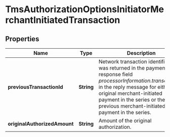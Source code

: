 
# TmsAuthorizationOptionsInitiatorMerchantInitiatedTransaction

## Properties
Name | Type | Description | Notes
------------ | ------------- | ------------- | -------------
**previousTransactionId** | **String** | Network transaction identifier that was returned in the payment response field _processorInformation.transactionID_ in the reply message for either the original merchant-initiated payment in the series or the previous merchant-initiated payment in the series.  |  [optional]
**originalAuthorizedAmount** | **String** | Amount of the original authorization.  |  [optional]



